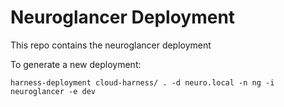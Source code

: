 # Neuroglancer Deployment

This repo contains the neuroglancer deployment

To generate a new deployment:

```
harness-deployment cloud-harness/ . -d neuro.local -n ng -i neuroglancer -e dev
```
